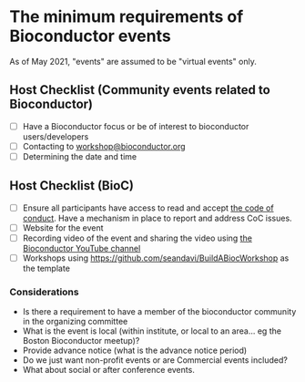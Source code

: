 # The minimum requirements of Bioconductor events

As of May 2021, "events" are assumed to be "virtual events" only.


## Host Checklist (Community events related to Bioconductor)

- [ ] Have a Bioconductor focus or be of interest to bioconductor users/developers
- [ ] Contacting to workshop@bioconductor.org
- [ ] Determining the date and time

## Host Checklist (BioC)

- [ ] Ensure all participants have access to read and accept [the code of conduct](http://bioconductor.org/about/code-of-conduct/). Have a mechanism in place to report and address CoC issues.
- [ ] Website for the event
- [ ] Recording video of the event and sharing the video using [the Bioconductor YouTube channel](https://www.youtube.com/user/bioconductor)
- [ ] Workshops using https://github.com/seandavi/BuildABiocWorkshop as the template

### Considerations

- Is there a requirement to have a member of the bioconductor community in the organizing committee
- What is the event is local (within institute, or local to an area... eg the Boston Bioconductor meetup)?
- Provide advance notice (what is the advance notice period)
- Do we just want non-profit events or are Commercial events included?
- What about social or after conference events.
